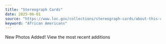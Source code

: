 ```yaml
---
title: "Stereograph Cards"
date: 2025-06-01
source: "https://www.loc.gov/collections/stereograph-cards/about-this-collection/"
keyword: "African Americans"
---
```


New Photos Added! View the most recent additions